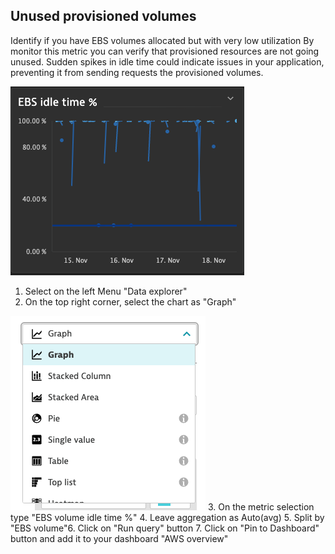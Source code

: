 ## Unused provisioned volumes

Identify if you have EBS volumes allocated but with very low utilization
By monitor this metric you can verify that provisioned resources are not going unused. Sudden spikes in idle time could indicate issues in your application, preventing it from sending requests the provisioned volumes.​

![02_05_ebsidle](../../../assets/images/02_05_ebsidle.png)

1. Select on the left Menu "Data explorer"​
2. On the top right corner, select the chart as "Graph"​

![02_05_chartselector](../../../assets/images/02_05_chartselector.png)
3. On the metric selection type "EBS volume idle time %"​
4. Leave aggregation as Auto(avg)​
5. Split by "EBS volume"​
6. Click on "Run query" button​
7. Click on "Pin to Dashboard" button and add it to your dashboard "AWS overview"

